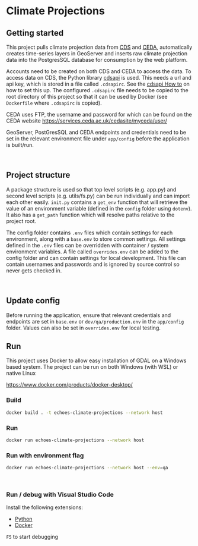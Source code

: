 # Climate Projections

## Getting started
This project pulls climate projection data from [CDS](https://cds.climate.copernicus.eu/#!/home) and [CEDA](https://www.ceda.ac.uk/), automatically creates time-series layers in GeoServer and inserts raw climate projection data into the PostgresSQL database for consumption by the web platform.

Accounts need to be created on both CDS and CEDA to access the data. To access data on CDS, the Python library [cdsapi](https://cds.climate.copernicus.eu/api-how-to) is used. This needs a url and api key, which is stored in a file called `.cdsapirc`. See the [cdsapi How to](https://cds.climate.copernicus.eu/api-how-to) on how to set this up. The configured `.cdsapirc` file needs to be copied to the root directory of this project so that it can be used by Docker (see `Dockerfile` where `.cdsapirc` is copied).

CEDA uses FTP, the username and password for which can be found on the CEDA website https://services.ceda.ac.uk/cedasite/myceda/user/

GeoServer, PostGresSQL and CEDA endpoints and credentials need to be set in the relevant environment file under `app/config` before the application is built/run. 

<br>

## Project structure
A package structure is used so that top level scripts (e.g. app.py) and second level scripts (e.g. utils/fs.py) can be run individually and can import each other easily.
`init.py` contains a `get_env` function that will retrieve the value of an environment variable (defined in the `config` folder using `dotenv`). It also has a `get_path` function which will resolve paths relative to the project root.

The config folder contains `.env` files which contain settings for each environment, along with a `base.env` to store common settings. All settings defined in the `.env` files can be overridden with container / system environment variables.
A file called `overrides.env` can be added to the config folder and can contain settings for local development. This file can contain usernames and passwords and is ignored by source control so never gets checked in.

<br>

## Update config
Before running the application, ensure that relevant credentials and endpoints are set in `base.env` or `dev/qa/production.env` in the `app/config` folder.
Values can also be set in `overrides.env` for local testing.

## Run
This project uses Docker to allow easy installation of GDAL on a Windows based system. The project can be run on both Windows (with WSL) or native Linux

https://www.docker.com/products/docker-desktop/

### Build

```bash
docker build . -t echoes-climate-projections --network host
```

### Run

```bash
docker run echoes-climate-projections --network host
```

### Run with environment flag

```bash
docker run echoes-climate-projections --network host --env=qa
```

<br>


### Run / debug with Visual Studio Code
Install the following extensions:
* [Python](https://marketplace.visualstudio.com/items?itemName=ms-python.python)
* [Docker](https://marketplace.visualstudio.com/items?itemName=ms-azuretools.vscode-docker)

`F5` to start debugging

